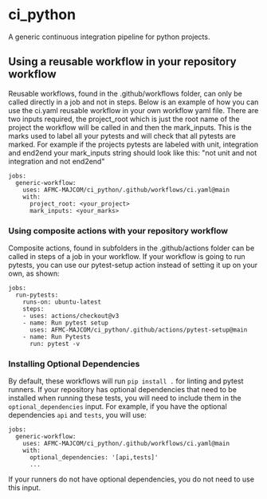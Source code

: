 # ci_python
A generic continuous integration pipeline for python projects.

## Using a reusable workflow in your repository workflow
Reusable workflows, found in the .github/workflows folder, can only be called directly in a job and not in steps. Below is an example of how you can use the ci.yaml reusable workflow in your own workflow yaml file. There are two inputs required, the project_root which is just the root name of the project the workflow will be called in and then the mark_inputs. This is the marks used to label all your pytests and will check that all pytests are marked. For example if the projects pytests are labeled with unit, integration and end2end your mark_inputs string should look like this: "not unit and not integration and not end2end"
```
jobs:
  generic-workflow:
    uses: AFMC-MAJCOM/ci_python/.github/workflows/ci.yaml@main
    with:
      project_root: <your_project>
      mark_inputs: <your_marks>
```

### Using composite actions with your repository workflow
Composite actions, found in subfolders in the .github/actions folder can be called in steps of a job in your workflow. If your workflow is going to run pytests, you can use our pytest-setup action instead of setting it up on your own, as shown:
```
jobs:
  run-pytests:
    runs-on: ubuntu-latest
    steps:
    - uses: actions/checkout@v3
    - name: Run pytest setup
      uses: AFMC-MAJCOM/ci_python/.github/actions/pytest-setup@main
    - name: Run Pytests
      run: pytest -v
```
### Installing Optional Dependencies
By default, these workflows will run `pip install .` for linting and pytest runners. If your repository has optional dependencies that need to be installed when running these tests, you will need to include them in the `optional_dependencies` input. For example, if you have the optional dependencies `api` and `tests`, you will use:
```
jobs:
  generic-workflow:
    uses: AFMC-MAJCOM/ci_python/.github/workflows/ci.yaml@main
    with:
      optional_dependencies: '[api,tests]'
      ...
```
If your runners do not have optional dependencies, you do not need to use this input.